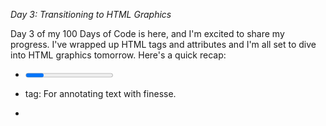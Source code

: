 *Day 3: Transitioning to HTML Graphics*

Day 3 of my 100 Days of Code is here, and I'm excited to share my progress. I've wrapped up HTML tags and attributes and I'm all set to dive into HTML graphics tomorrow.
Here's a quick recap:

- <progress> tag: For visualizing progress.

- <ruby> tag: For annotating text with finesse.

- <script> tag: For unleashing scripting magic.

- <source> tag: For ensuring multimedia flexibility.

- <span> tag: For mastering text styling.

- <sub> tag: For handling subscripts well.

Stay tuned as we step into the realm of HTML graphics for more creative discoveries!

#100DaysOfCode #HTMLTagsComplete #WebDevelopmentJourney

Thank you for being part of this journey!
